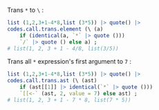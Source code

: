 
Trans `*` to `\` :

~~~ r
list (1,2,3+1-4*8,list (3*5)) |> quote() |> 
codes.call.trans.element (\ (a) 
	if (identical(a, `*` |> quote ())) 
	`/` |> quote () else a) ;
# list(1, 2, 3 + 1 - 4/8, list(3/5))
~~~

Trans all `*` expression's first argument to `7` :

~~~ r
list (1,2,3+1-4*8,list (3*5)) |> quote() |> 
codes.call.trans.ast (\ (ast) 
	if (ast[[1]] |> identical(`*` |> quote ())) 
	`[[<-` (ast, 2, value = 7) else ast) ;
# list(1, 2, 3 + 1 - 7 * 8, list(7 * 5))
~~~
